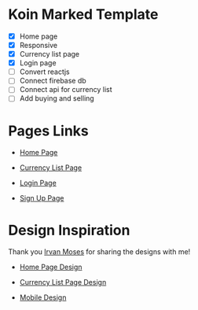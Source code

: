 # Koin Marked Template

- [x] Home page 
- [x] Responsive
- [x] Currency list page
- [x] Login page
- [ ] Convert reactjs
- [ ] Connect firebase db
- [ ] Connect api for currency list
- [ ] Add buying and selling

# Pages Links

- [Home Page](https://abdullahturkmen.github.io/koin-marked-template/)

- [Currency List Page](https://abdullahturkmen.github.io/koin-marked-template/currency-list.html)

- [Login Page](https://abdullahturkmen.github.io/koin-marked-template/login.html)

- [Sign Up Page](https://abdullahturkmen.github.io/koin-marked-template/sign-up.html)

# Design Inspiration

Thank you [Irvan Moses](https://dribbble.com/irvan_moses) for sharing the designs with me!

- [Home Page Design](https://dribbble.com/shots/17267071/attachments/12380385?mode=media)

- [Currency List Page Design](https://dribbble.com/shots/17599501/attachments/12749365?mode=media)

- [Mobile Design](https://dribbble.com/shots/17348111-NEFA-Cryptocurrency-Exchange-Website-Mobile/attachments/12467778?mode=media)


